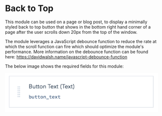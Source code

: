 # Back to Top

This module can be used on a page or blog post, to display a minimally styled back to top button that shows in the bottom right hand corner of a page after the user scrolls down 20px from the top of the window.

The module leverages a JavaScript debounce function to reduce the rate at which the scroll function can fire which should optimize the module's performance. More information on the debounce function can be found here: https://davidwalsh.name/javascript-debounce-function

The below image shows the required fields for this module:

![Image of inline styling on media](../../Assets/Images/back-to-top-field-options.png)
